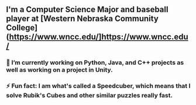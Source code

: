 <!--
**itsjustmegus/itsjustmegus** is a ✨ _special_ ✨ repository because its `README.md` (this file) appears on your GitHub profile.

Here are some ideas to get you started:

- 🔭 I’m currently working on ...
- 🌱 I’m currently learning ...
- 👯 I’m looking to collaborate on ...
- 🤔 I’m looking for help with ...
- 💬 Ask me about ...
- 📫 How to reach me: ...
- 😄 Pronouns: ...
- ⚡ Fun fact: ...
-->

## I'm a Computer Science Major and baseball player at [Western Nebraska Community College](https://www.wncc.edu/]https://www.wncc.edu/


### 🔭 I’m currently working on Python, Java, and C++ projects as well as working on a project in Unity.
### ⚡ Fun fact: I am what's called a Speedcuber, which means that I solve Rubik's Cubes and other similar puzzles really fast.
